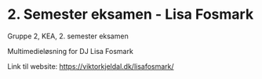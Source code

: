# 2. Semester eksamen - Lisa Fosmark
Gruppe 2, KEA, 2. semester eksamen

Multimedieløsning for DJ Lisa Fosmark

Link til website: https://viktorkjeldal.dk/lisafosmark/